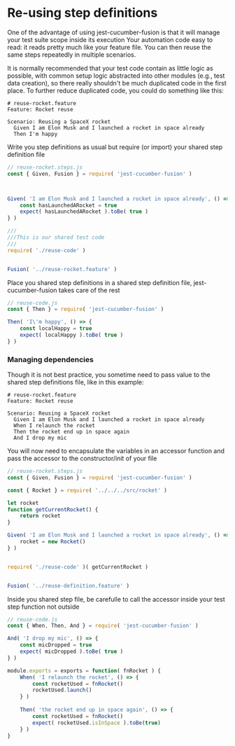 # Re-using step definitions

One of the advantage of using jest-cucumber-fusion is that it will manage your test suite scope inside its execution
Your automation code easy to read: it reads pretty much like your feature file. 
You can then reuse the same steps repeatedly in multiple scenarios.

It is normally recommended that your test code contain as little logic as possible, with common setup logic abstracted into other modules (e.g., test data creation), so there really shouldn't be much duplicated code in the first place. To further reduce duplicated code, you could do something like this:
```gherkin
# reuse-rocket.feature
Feature: Rocket reuse

Scenario: Reusing a SpaceX rocket
  Given I am Elon Musk and I launched a rocket in space already
  Then I'm happy
```

Write you step definitions as usual but require (or import) your shared step definition file
```javascript
// reuse-rocket.steps.js
const { Given, Fusion } = require( 'jest-cucumber-fusion' )



Given( 'I am Elon Musk and I launched a rocket in space already', () => {
	const hasLaunchedARocket = true
    expect( hasLaunchedARocket ).toBe( true )
} )

///
///This is our shared test code
///
require( './reuse-code' )


Fusion( '../reuse-rocket.feature' )
```

Place you shared step definitions in a shared step definition file, jest-cucumber-fusion takes care of the rest
```javascript
// reuse-code.js
const { Then } = require( 'jest-cucumber-fusion' )

Then( 'I\'m happy', () => {
	const localHappy = true
    expect( localHappy ).toBe( true )
} )
```


### Managing dependencies
Though it is not best practice, you sometime need to pass value to the shared step definitions file, like in this example:

```gherkin
# reuse-rocket.feature
Feature: Rocket reuse

Scenario: Reusing a SpaceX rocket
  Given I am Elon Musk and I launched a rocket in space already
  When I relaunch the rocket
  Then the rocket end up in space again
  And I drop my mic
```


You will now need to encapsulate the variables in an accessor function and pass the accessor to the constructor/init of your file
```javascript
// reuse-rocket.steps.js
const { Given, Fusion } = require( 'jest-cucumber-fusion' )

const { Rocket } = require( '../../../src/rocket' )

let rocket
function getCurrentRocket() {
	return rocket
}

Given( 'I am Elon Musk and I launched a rocket in space already', () => {
	rocket = new Rocket()
} )


require( './reuse-code' )( getCurrentRocket )


Fusion( '../reuse-definition.feature' )
```


Inside you shared step file, be carefulle to call the accessor inside your test step function not outside
```javascript
// reuse-code.js
const { When, Then, And } = require( 'jest-cucumber-fusion' )

And( 'I drop my mic', () => {
	const micDropped = true
    expect( micDropped ).toBe( true )
} )

module.exports = exports = function( fnRocket ) {
	When( 'I relaunch the rocket', () => {
		const rocketUsed = fnRocket()
		rocketUsed.launch()
	} )
	
	Then( 'the rocket end up in space again', () => {
		const rocketUsed = fnRocket()
		expect( rocketUsed.isInSpace ).toBe(true)
	} )
}
```

